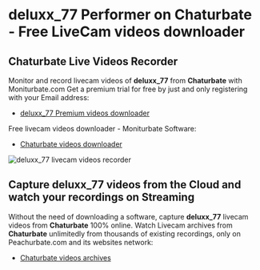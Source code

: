 # deluxx_77 Performer on Chaturbate - Free LiveCam videos downloader

## Chaturbate Live Videos Recorder

Monitor and record livecam videos of **deluxx_77** from **Chaturbate** with Moniturbate.com
Get a premium trial for free by just and only registering with your Email address:
* [deluxx_77 Premium videos downloader](https://moniturbate.com/request-demo-licence-key.html)

Free livecam videos downloader - Moniturbate Software:
* [Chaturbate videos downloader](https://moniturbate.com/moniturbate-download-software.html)

![deluxx_77 livecam videos recorder](https://peachurnet.com/templates/moniturbate-software.png)


## Capture deluxx_77 videos from the Cloud and watch your recordings on Streaming

Without the need of downloading a software, capture **deluxx_77** livecam videos from **Chaturbate** 100% online.
Watch Livecam archives from **Chaturbate** unlimitedly from thousands of existing recordings, only on Peachurbate.com and its websites network:
* [Chaturbate videos archives](https://peachurnet.com/)